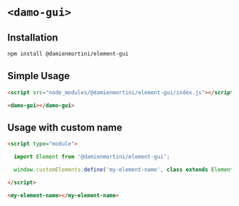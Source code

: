 # `<damo-gui>`

## Installation

```sh
npm install @damienmortini/element-gui
```

## Simple Usage
```html
<script src="node_modules/@damienmortini/element-gui/index.js"></script>

<damo-gui></damo-gui>
```

## Usage with custom name
```html
<script type="module">

  import Element from '@damienmortini/element-gui';

  window.customElements.define('my-element-name', class extends Element { });

</script>

<my-element-name></my-element-name>
```